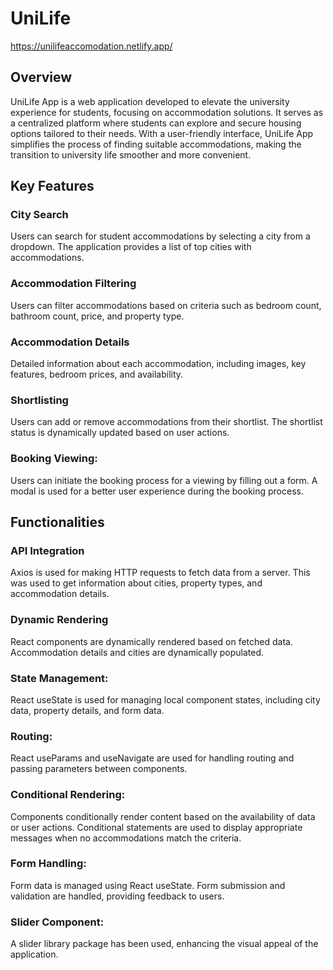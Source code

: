 # UniLife

https://unilifeaccomodation.netlify.app/

## Overview
UniLife App is a web application developed to elevate the university experience for students, focusing on accommodation solutions. It serves as a centralized platform where students can explore and secure housing options tailored to their needs. With a user-friendly interface, UniLife App simplifies the process of finding suitable accommodations, making the transition to university life smoother and more convenient.

## Key Features

### City Search

Users can search for student accommodations by selecting a city from a dropdown. The application provides a list of top cities with accommodations.

### Accommodation Filtering
Users can filter accommodations based on criteria such as bedroom count, bathroom count, price, and property type.

### Accommodation Details

Detailed information about each accommodation, including images, key features, bedroom prices, and availability.

### Shortlisting

Users can add or remove accommodations from their shortlist. The shortlist status is dynamically updated based on user actions.

### Booking Viewing:

Users can initiate the booking process for a viewing by filling out a form. A modal is used for a better user experience during the booking process.

## Functionalities

### API Integration

Axios is used for making HTTP requests to fetch data from a server. This was used to get information about cities, property types, and accommodation details.

### Dynamic Rendering

React components are dynamically rendered based on fetched data. Accommodation details and cities are dynamically populated.

### State Management:

React useState is used for managing local component states, including city data, property details, and form data.

### Routing:

React useParams and useNavigate are used for handling routing and passing parameters between components.

### Conditional Rendering:

Components conditionally render content based on the availability of data or user actions. Conditional statements are used to display appropriate messages when no accommodations match the criteria.

### Form Handling:

Form data is managed using React useState. Form submission and validation are handled, providing feedback to users.

### Slider Component:

A slider library package has been used, enhancing the visual appeal of the application.
